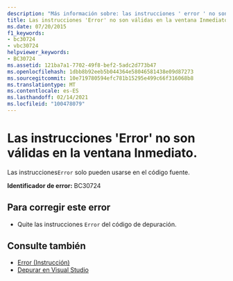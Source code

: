 ```yaml
---
description: "Más información sobre: las instrucciones ' error ' no son válidas en la ventana inmediato"
title: Las instrucciones 'Error' no son válidas en la ventana Inmediato.
ms.date: 07/20/2015
f1_keywords:
- bc30724
- vbc30724
helpviewer_keywords:
- BC30724
ms.assetid: 121ba7a1-7702-49f8-bef2-5adc2d773b47
ms.openlocfilehash: 1dbb8b92eeb5b044364e58046581438e09d87273
ms.sourcegitcommit: 10e719780594efc781b15295e499c66f316068b8
ms.translationtype: MT
ms.contentlocale: es-ES
ms.lasthandoff: 02/14/2021
ms.locfileid: "100478079"
---
```

# <a name="error-statements-are-not-valid-in-the-immediate-window"></a>Las instrucciones 'Error' no son válidas en la ventana Inmediato.

Las instrucciones`Error` solo pueden usarse en el código fuente.  
  
 **Identificador de error:** BC30724  
  
## <a name="to-correct-this-error"></a>Para corregir este error  
  
- Quite las instrucciones `Error` del código de depuración.  
  
## <a name="see-also"></a>Consulte también

- [Error (Instrucción)](../language-reference/statements/error-statement.md)
- [Depurar en Visual Studio](/visualstudio/debugger/debugger-feature-tour)
